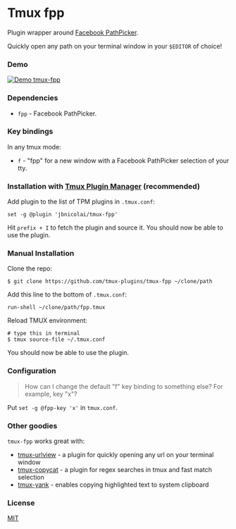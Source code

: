 # Tmux fpp

Plugin wrapper around [Facebook PathPicker](http://facebook.github.io/PathPicker/).

Quickly open any path on your terminal window in your `$EDITOR` of choice!

### Demo

[![Demo tmux-fpp](http://g.recordit.co/MhLPNgOKyN.gif)](http://recordit.co/MhLPNgOKyN)

### Dependencies

- `fpp` - Facebook PathPicker.

### Key bindings

In any tmux mode:

- `f` - "fpp" for a new window with a Facebook PathPicker selection of your tty.


### Installation with [Tmux Plugin Manager](https://github.com/tmux-plugins/tpm) (recommended)

Add plugin to the list of TPM plugins in `.tmux.conf`:

    set -g @plugin 'jbnicolai/tmux-fpp'

Hit `prefix + I` to fetch the plugin and source it. You should now be able to
use the plugin.

### Manual Installation

Clone the repo:

    $ git clone https://github.com/tmux-plugins/tmux-fpp ~/clone/path

Add this line to the bottom of `.tmux.conf`:

    run-shell ~/clone/path/fpp.tmux

Reload TMUX environment:

    # type this in terminal
    $ tmux source-file ~/.tmux.conf

You should now be able to use the plugin.

### Configuration

> How can I change the default "f" key binding to something else? For example,
> key "x"?

Put `set -g @fpp-key 'x'` in `tmux.conf`.

### Other goodies

`tmux-fpp` works great with:

- [tmux-urlview](https://github.com/jbnicolai/tmux-urlview) - a plugin for
  quickly opening any url on your terminal window
- [tmux-copycat](https://github.com/tmux-plugins/tmux-copycat) - a plugin for
  regex searches in tmux and fast match selection
- [tmux-yank](https://github.com/tmux-plugins/tmux-yank) - enables copying
  highlighted text to system clipboard

### License

[MIT](LICENSE.md)
